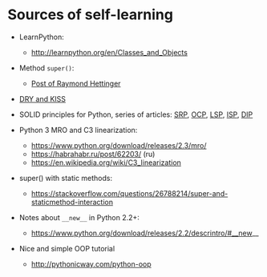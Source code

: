 # Sources of self-learning

* LearnPython:
    * http://learnpython.org/en/Classes_and_Objects
* Method `super()`:
   * [Post of Raymond Hettinger](https://rhettinger.wordpress.com/2011/05/26/super-considered-super/)
* [DRY and KISS](https://dzone.com/articles/software-design-principles-dry-and-kiss)
* SOLID principles for Python, series of articles: [SRP](https://haseebkamal.com/the-single-responsibility-principle-in-software-engineering/), [OCP](https://haseebkamal.com/the-open-closed-principle-explained-with-a-python-example/), [LSP](https://haseebkamal.com/the-liskov-substitution-principle-explained-in-python/), [ISP](https://haseebkamal.com/the-interface-segregation-principle-explained-in-python/), [DIP](https://haseebkamal.com/the-dependency-inversion-principle-explained-in-python/)
* Python 3 MRO and C3 linearization:
    * https://www.python.org/download/releases/2.3/mro/
    * https://habrahabr.ru/post/62203/ (ru)
    * https://en.wikipedia.org/wiki/C3_linearization
    
* super() with static methods:
    * https://stackoverflow.com/questions/26788214/super-and-staticmethod-interaction
    
* Notes about `__new__` in Python 2.2+:
    * https://www.python.org/download/releases/2.2/descrintro/#__new__
    
    
* Nice and simple OOP tutorial
    * http://pythonicway.com/python-oop